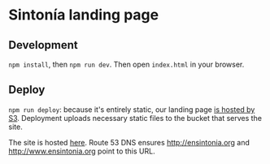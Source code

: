 # Sintonía landing page


## Development
`npm install`, then `npm run dev`. Then open `index.html` in your browser.


## Deploy
`npm run deploy`: because it's entirely static, our landing page [is hosted by S3](https://docs.aws.amazon.com/AmazonS3/latest/dev/website-hosting-custom-domain-walkthrough.html). Deployment uploads necessary static files to the bucket that serves the site.

The site is hosted [here](http://ensintonia.org.s3-website-us-west-2.amazonaws.com/). Route 53 DNS ensures <http://ensintonia.org> and <http://www.ensintonia.org> point to this URL.
